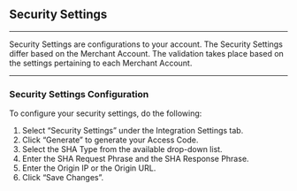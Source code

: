 ## Security Settings

------

Security Settings are configurations to your account. The Security Settings differ based on the Merchant Account. The validation takes place based on the settings pertaining to each Merchant Account.

------

### Security Settings Configuration

To configure your security settings, do the following:

1. Select “Security Settings” under the Integration Settings tab.
2. Click “Generate” to generate your Access Code.
3. Select the SHA Type from the available drop-down list.
4. Enter the SHA Request Phrase and the SHA Response Phrase.
5. Enter the Origin IP or the Origin URL.
6. Click “Save Changes”.

